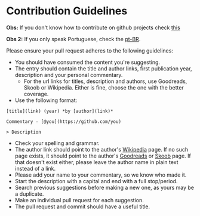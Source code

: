 # Contribution Guidelines

**Obs:** If you don't know how to contribute on github projects check [this](https://www.youtube.com/watch?v=yr6IzOGoMsQ)

**Obs 2:** If you only speak Portuguese, check the [pt-BR](CONTRIBUTING-PT-BR.md).

Please ensure your pull request adheres to the following guidelines:

- You should have consumed the content you're suggesting.
- The entry should contain the title and author links, first publication year, description and your personal commentary.
  - For the url links for titles, description and authors, use Goodreads, Skoob or Wikipedia. Either is fine, choose the one with the better coverage.
- Use the following format:

```
[title](link) (year) *by [author](link)*

Commentary - [@you](https://github.com/you)

> Description
```

- Check your spelling and grammar.
- The author link should point to the author's [Wikipedia](https://en.wikipedia.org) page. If no such page exists, it should point to the author's [Goodreads](https://goodreads.com) or [Skoob](https://www.skoob.com.br/) page. If that doesn't exist either, please leave the author name in plain text instead of a link.
- Please add your name to your commentary, so we know who made it.
- Start the description with a capital and end with a full stop/period.
- Search previous suggestions before making a new one, as yours may be a duplicate.
- Make an individual pull request for each suggestion.
- The pull request and commit should have a useful title.
